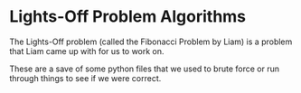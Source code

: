 # Lights-Off Problem Algorithms
The Lights-Off problem (called the Fibonacci Problem by Liam) is a problem that Liam came up with for us to work on.

These are a save of some python files that we used to brute force or run through things to see if we were correct.
